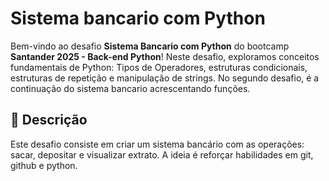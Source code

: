 # Sistema bancario com Python

Bem-vindo ao desafio **Sistema Bancario com Python** do bootcamp **Santander 2025 - Back-end Python**!
Neste desafio, exploramos conceitos fundamentais de Python: Tipos de Operadores, estruturas condicionais, estruturas de repetição e manipulação de strings.
No segundo desafio, é a continuação do sistema bancario acrescentando funções.

## 📜 Descrição

Este desafio consiste em criar um sistema bancário com as operações: sacar, depositar e visualizar extrato. A ideia é reforçar habilidades em git, github e python.
